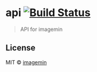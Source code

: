 # api [![Build Status](https://travis-ci.org/imagemin/api.svg?branch=master)](https://travis-ci.org/imagemin/api)

> API for imagemin

## License

MIT © [imagemin](https://github.com/imagemin)
